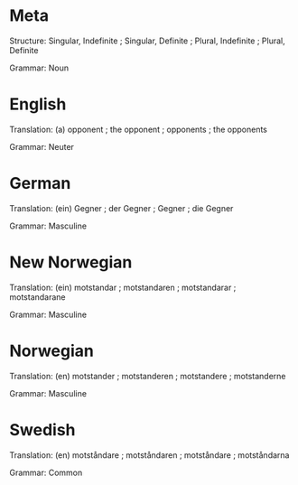 Meta
====

Structure: Singular, Indefinite ; Singular, Definite ; Plural, Indefinite ; Plural, Definite

Grammar:   Noun



English
=======

Translation: (a) opponent ; the opponent ; opponents ; the opponents

Grammar:     Neuter



German
======

Translation: (ein) Gegner ; der Gegner ; Gegner ; die Gegner

Grammar:     Masculine



New Norwegian
=============

Translation: (ein) motstandar ; motstandaren ; motstandarar ; motstandarane

Grammar:     Masculine



Norwegian
=========

Translation: (en) motstander ; motstanderen ; motstandere ; motstanderne

Grammar:     Masculine



Swedish
=======

Translation: (en) motståndare ; motståndaren ; motståndare ; motståndarna

Grammar:     Common
